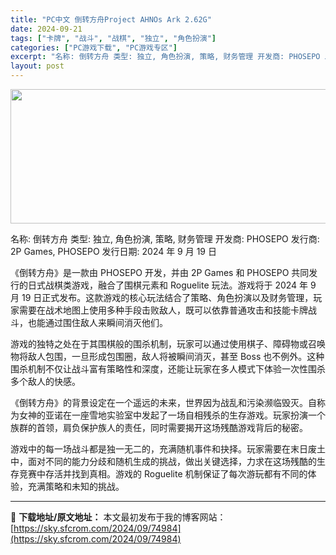 ```yaml
---
title: "PC中文 倒转方舟Project AHNOs Ark 2.62G"
date: 2024-09-21
tags: ["卡牌", "战斗", "战棋", "独立", "角色扮演"]
categories: ["PC游戏下载", "PC游戏专区"]
excerpt: "名称: 倒转方舟 类型: 独立, 角色扮演, 策略, 财务管理 开发商: PHOSEPO 发行商: 2P Games, PHOSEPO 发行日期: 2024 年 9 月 19 日 《倒转方舟》是一款由 PHOSEPO 开发，并由 2P Games 和 PHOSEPO 共同发行的日式战棋类游戏，融合了&hellip;"
layout: post
---
```


<img class="aligncenter size-full wp-image-74985" src="https://sky.sfcrom.com/wp-content/uploads/2024/09/2024092105542682.webp" alt="" width="660" height="215" />

名称: 倒转方舟
类型: 独立, 角色扮演, 策略, 财务管理
开发商: PHOSEPO
发行商: 2P Games, PHOSEPO
发行日期: 2024 年 9 月 19 日

《倒转方舟》是一款由 PHOSEPO 开发，并由 2P Games 和 PHOSEPO 共同发行的日式战棋类游戏，融合了围棋元素和 Roguelite 玩法。游戏将于 2024 年 9 月 19 日正式发布。这款游戏的核心玩法结合了策略、角色扮演以及财务管理，玩家需要在战术地图上使用多种手段击败敌人，既可以依靠普通攻击和技能卡牌战斗，也能通过围住敌人来瞬间消灭他们。

游戏的独特之处在于其围棋般的围杀机制，玩家可以通过使用棋子、障碍物或召唤物将敌人包围，一旦形成包围圈，敌人将被瞬间消灭，甚至 Boss 也不例外。这种围杀机制不仅让战斗富有策略性和深度，还能让玩家在多人模式下体验一次性围杀多个敌人的快感。

《倒转方舟》的背景设定在一个遥远的未来，世界因为战乱和污染濒临毁灭。自称为女神的亚诺在一座雪地实验室中发起了一场自相残杀的生存游戏。玩家扮演一个族群的首领，肩负保护族人的责任，同时需要揭开这场残酷游戏背后的秘密。

游戏中的每一场战斗都是独一无二的，充满随机事件和抉择。玩家需要在末日废土中，面对不同的能力分歧和随机生成的挑战，做出关键选择，力求在这场残酷的生存竞赛中存活并找到真相。游戏的 Roguelite 机制保证了每次游玩都有不同的体验，充满策略和未知的挑战。

---
📖 **下载地址/原文地址：** 本文最初发布于我的博客网站：[https://sky.sfcrom.com/2024/09/74984](https://sky.sfcrom.com/2024/09/74984)
